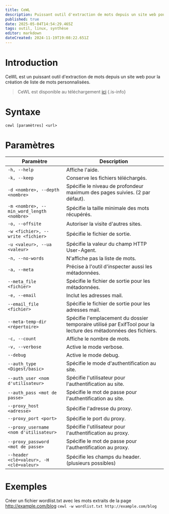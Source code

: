 ```yaml
---
title: CeWL
description: Puissant outil d'extraction de mots depuis un site web pour la création de liste de mots personnalisées.
published: true
date: 2025-05-04T14:54:29.465Z
tags: outil, linux, synthèse
editor: markdown
dateCreated: 2024-11-19T19:08:22.651Z
---
```


# Introduction

CeWL est un puissant outil d'extraction de mots depuis un site web pour la création de liste de mots personnalisées.

> CeWL est disponible au téléchargement [ici](https://github.com/digininja/CeWL)
> {.is-info}

# Syntaxe

`cewl [paramètres] <url>`

# Paramètres

| Paramètre                                 | Description                                                                                                     |
| ----------------------------------------- | --------------------------------------------------------------------------------------------------------------- |
| `-h, --help`                              | Affiche l'aide.                                                                                                 |
| `-k, --keep`                              | Conserve les fichiers téléchargés.                                                                              |
| `-d <nombre>, --depth <nombre>`           | Spécifie le niveau de profondeur maximum des pages suivies. (2 par défaut).                                     |
| `-m <nombre>, --min_word_length <nombre>` | Spécifie la taille minimale des mots récupérés.                                                                 |
| `-o, --offsite`                           | Autoriser la visite d'autres sites.                                                                             |
| `-w <fichier>, --write <fichier>`         | Spécifie le fichier de sortie.                                                                                  |
| `-u <valeur>, --ua <valeur>`              | Spécifie la valeur du champ HTTP User-Agent.                                                                    |
| `-n, --no-words`                          | N'affiche pas la liste de mots.                                                                                 |
| `-a, --meta`                              | Précise à l'outil d'inspecter aussi les métadonnées.                                                            |
| `--meta_file <fichier>`                   | Spécifie le fichier de sortie pour les métadonnées.                                                             |
| `-e, --email`                             | Inclut les adresses mail.                                                                                       |
| `--email_file <fichier>`                  | Spécifie le fichier de sortie pour les adresses mail.                                                           |
| `--meta-temp-dir <répertoire>`            | Spécifie l'emplacement du dossier temporaire utilisé par ExifTool pour la lecture des métadonnées des fichiers. |
| `-c, --count`                             | Affiche le nombre de mots.                                                                                      |
| `-v, --verbose`                           | Active le mode verbose.                                                                                         |
| `--debug`                                 | Active le mode debug.                                                                                           |
| `--auth_type <Digest/basic>`              | Spécifie le mode d'authentification au site.                                                                    |
| `--auth_user <nom d'utilisateur>`         | Spécifie l'utilisateur pour l'authentification au site.                                                         |
| `--auth_pass <mot de passe>`              | Spécifie le mot de passe pour l'authentification au site.                                                       |
| `--proxy_host <adresse>`                  | Spécifie l'adresse du proxy.                                                                                    |
| `--proxy_port <port>`                     | Spécifie le port du proxy.                                                                                      |
| `--proxy_username <nom d'utilisateur>`    | Spécifie l'utilisateur pour l'authentification au proxy.                                                        |
| `--proxy_password <mot de passe>`         | Spécifie le mot de passe pour l'authentification au proxy.                                                      |
| `--header <clé=valeur>, -H <clé=valeur>`  | Spécifie les champs du header. (plusieurs possibles)                                                            |

# Exemples

Créer un fichier wordlist.txt avec les mots extraits de la page http://example.com/blog
`cewl -w wordlist.txt http://example.com/blog `
